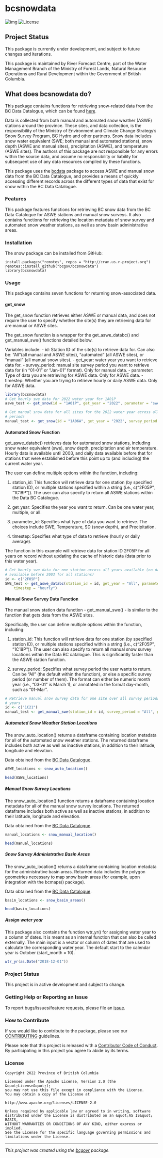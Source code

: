 
<!--
Copyright 2022 Province of British Columbia
Licensed under the Apache License, Version 2.0 (the "License");
you may not use this file except in compliance with the License.
You may obtain a copy of the License at
http://www.apache.org/licenses/LICENSE-2.0
Unless required by applicable law or agreed to in writing, software distributed under the License is distributed on an "AS IS" BASIS,
WITHOUT WARRANTIES OR CONDITIONS OF ANY KIND, either express or implied.
See the License for the specific language governing permissions and limitations under the License.
-->

# bcsnowdata

<!-- badges: start -->

[![img](https://img.shields.io/badge/Lifecycle-Maturing-007EC6)](https://github.com/bcgov/repomountie/blob/master/doc/lifecycle-badges.md)
[![License](https://img.shields.io/badge/License-Apache%202.0-blue.svg)](https://opensource.org/licenses/Apache-2.0)
<!-- badges: end -->

## Project Status

This package is currently under development, and subject to future
changes and iterations.

This package is maintained by River Forecast Centre, part of the Water
Management Branch of the Ministry of Forest Lands, Natural Resource
Operations and Rural Development within the Government of British
Columbia.

## What does bcsnowdata do?

This package contains functions for retrieving snow-related data from
the BC Data Catalogue, which can be found
[here](https://catalogue.data.gov.bc.ca/dataset?q=snow&download_audience=Public&sort=score+desc%2C+record_publish_date+desc).

Data is collected from both manual and automated snow weather (ASWE)
stations around the province. These sites, and data collection, is the
responsibility of the Ministry of Environment and Climate Change
Strategy’s Snow Survey Program, BC Hydro and other partners. Snow data
includes snow water equivalent (SWE; both manual and automated
stations), snow depth (ASWE and manual sites), precipitation (ASWE), and
temperature (ASWE sites). The authors of this package are not
responsible for any errors within the source data, and assume no
responsibility or liability for subsequent use of any data resources
compiled by these functions.

This package uses the [bcdata](https://github.com/bcgov/bcdata) package
to access ASWE and manual snow data from the BC Data Catalogue, and
provides a means of quickly accessing different records across the
different types of data that exist for snow within the BC Data
Catalogue.

### Features

This package features functions for retrieving BC snow data from the BC
Data Catalogue for ASWE stations and manual snow surveys. It also
contains functions for retrieving the location metadata of snow survey
and automated snow weather stations, as well as snow basin
administrative areas.

### Installation

The snow package can be installed from GitHub:

    install.packages("remotes", repos = "http://cran.us.r-project.org")
    remotes::install_github("bcgov/bcsnowdata")
    library(bcsnowdata)

### Usage

This package contains seven functions for returning snow-associated
data.

#### get_snow

The get_snow function retrieves either ASWE or manual data, and does not
require the user to specify whether the site(s) they are retrieving data
for are manual or ASWE sites.

The get_snow function is a wrapper for the get_aswe_databc() and
get_manual_swe() functions detailed below.

Variables include: - id: Station ID of the site(s) to retrieve data for.
Can also be: “All”(all manual and ASWE sites), “automated” (all ASWE
sites), or “manual” (all manual snow sites). - get_year: water year you
want to retrieve data for. - survey_period: manual site survey period
you want to retrieve data for (in “01-01” or “Jan-01” format). Only for
manual data. - parameter: Type of data you are retrieving for ASWE data.
Only for ASWE data. - timestep: Whether you are trying to retrieve
hourly or daily ASWE data. Only for ASWE data.

``` r
library(bcsnowdata)
# Get hourly swe data for 2022 water year for 1A01P
aswe_test <- get_snow(id = "1A01P", get_year = "2022", parameter = "swe", timestep = "hourly")

# Get manual snow data for all sites for the 2022 water year across all survey
# periods
manual_test <- get_snow(id = "1A06A", get_year = "2022", survey_period = "all")
```

#### Automated Snow Function

get_aswe_databc() retrieves data for automated snow stations, including
snow water equivalent (swe), snow depth, precipitation and air
temperature. Hourly data is available until 2003, and daily data
available before that for stations that were established before this
point up to (and including) the current water year.

The user can define multiple options within the function, including:

1.  station_id: This function will retrieve data for one station (by
    specified station ID), or multiple stations specified within a
    string (i.e., c(“2F05P”, “1C18P”)). The user can also specify to
    return all ASWE stations within the Data BC Catalogue.

2.  get_year: Specifies the year you want to return. Can be one water
    year, multiple, or all.

3.  parameter_id: Specifies what type of data you want to retrieve. The
    choices include SWE, Temperature, SD (snow depth), and
    Precipitation.

4.  timestep: Specifies what type of data to retrieve (hourly or daily
    average).

The function in this example will retrieve data for station ID 2F05P for
all years on record without updating the cache of historic data (data
prior to this water year).

``` r
# Get hourly swe data for one station across all years available (no data
# available before 2003 for all stations)
id <- c("2F05P")
SWE_test <- get_aswe_databc(station_id = id, get_year = "All", parameter = "swe",
    timestep = "hourly")
```

#### Manual Snow Survey Data Function

The manual snow station data function - get_manual_swe() - is similar to
the function that gets data from the ASWE sites.

Specifically, the user can define multiple options within the function,
including:

1.  station_id: This function will retrieve data for one station (by
    specified station ID), or multiple stations specified within a
    string (i.e., c(“2F05P”, “1C18P”)). The user can also specify to
    return all manual snow survey locations within the Data BC
    catalogue. This is significantly faster than the ASWE station
    function.

2.  survey_period: Specifies what survey period the user wants to
    return. Can be “All” (the default within the function), or else a
    specific survey period (or number of them). The format can either be
    numeric month year (i.e., “03-01” is March 1), or annotated in the
    format day-month, such as “01-Mar”.

``` r
# Retrieve manual snow survey data for one site over all survey periods and
# years
id <- c("1C21")
manual_test <- get_manual_swe(station_id = id, survey_period = "All", get_year = "All")
```

##### Automated Snow Weather Station Locations

The snow_auto_location() returns a dataframe containing location
metadata for all of the automated snow weather stations. The returned
dataframe includes both active as well as inactive stations, in addition
to their latitude, longitude and elevation.

Data obtained from the [BC Data
Catalogue](https://catalogue.data.gov.bc.ca/dataset/automated-snow-weather-station-locations).

``` r
ASWE_locations <- snow_auto_location()

head(ASWE_locations)
```

##### Manual Snow Survey Locations

The snow_auto_location() function returns a dataframe containing
location metadata for all of the manual snow survey locations. The
returned dataframe includes both active as well as inactive stations, in
addition to their latitude, longitude and elevation.

Data obtained from the [BC Data
Catalogue](https://catalogue.data.gov.bc.ca/dataset/manual-snow-survey-locations).

``` r
manual_locations <- snow_manual_location()

head(manual_locations)
```

##### Snow Survey Administrative Basin Areas

The snow_auto_location() returns a dataframe containing location
metadata for the administrative basin areas. Returned data includes the
polygon geometries necessary to map snow basin areas (for example, upon
integration with the bcmaps() package).

Data obtained from the [BC Data
Catalogue](https://catalogue.data.gov.bc.ca/dataset/snow-survey-administrative-basin-areas).

``` r
basin_locations <- snow_basin_areas()

head(basin_locations)
```

##### Assign water year

This package also contains the function wtr_yr() for assigning water
year to a column of dates. It is meant as an internal function that can
also be called externally. The main input is a vector or column of dates
that are used to calculate the corresponding water year. The default
start to the calendar year is October (start_month = 10).

``` r
wtr_yr(as.Date("2018-12-01"))
```

### Project Status

This project is in active development and subject to change.

### Getting Help or Reporting an Issue

To report bugs/issues/feature requests, please file an
[issue](https://github.com/bcgov/bcsnowdata/issues/).

### How to Contribute

If you would like to contribute to the package, please see our
[CONTRIBUTING](CONTRIBUTING.md) guidelines.

Please note that this project is released with a [Contributor Code of
Conduct](CODE_OF_CONDUCT.md). By participating in this project you agree
to abide by its terms.

### License

    Copyright 2022 Province of British Columbia

    Licensed under the Apache License, Version 2.0 (the &quot;License&quot;);
    you may not use this file except in compliance with the License.
    You may obtain a copy of the License at

    http://www.apache.org/licenses/LICENSE-2.0

    Unless required by applicable law or agreed to in writing, software distributed under the License is distributed on an &quot;AS IS&quot; BASIS,
    WITHOUT WARRANTIES OR CONDITIONS OF ANY KIND, either express or implied.
    See the License for the specific language governing permissions and limitations under the License.

------------------------------------------------------------------------

*This project was created using the
[bcgovr](https://github.com/bcgov/bcgovr) package.*
